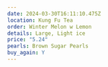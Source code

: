 ```yaml
---
date: 2024-03-30T16:11:10.475Z
location: Kung Fu Tea
order: Winter Melon w Lemon
details: Large, Light ice
price: "5.24"
pearls: Brown Sugar Pearls
buy_again: Y
---
```

